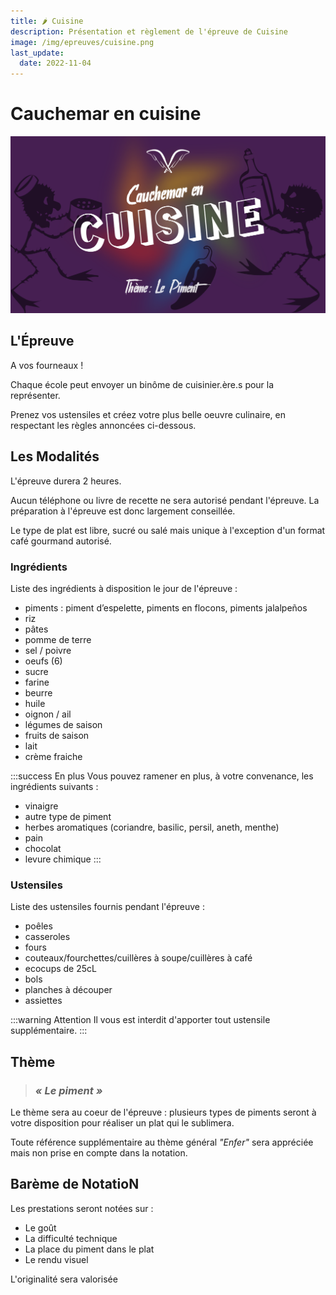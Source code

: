 ```yaml
---
title: 🌶️ Cuisine
description: Présentation et règlement de l'épreuve de Cuisine
image: /img/epreuves/cuisine.png
last_update:
  date: 2022-11-04
---
```


# Cauchemar en cuisine

![](/img/epreuves/cuisine.png)

## L'Épreuve

A vos fourneaux ! 

Chaque école peut envoyer un binôme de cuisinier.ère.s pour la représenter. 

Prenez vos ustensiles et créez votre plus belle oeuvre culinaire, en respectant les règles annoncées ci-dessous.

## Les Modalités

L'épreuve durera 2 heures. 

Aucun téléphone ou livre de recette ne sera autorisé pendant l'épreuve. La préparation à l'épreuve est donc largement conseillée.

Le type de plat est libre, sucré ou salé mais unique à l'exception d'un format café gourmand autorisé.

### Ingrédients

Liste des ingrédients à disposition le jour de l'épreuve :

- piments : piment d’espelette, piments en flocons, piments jalalpeños
- riz 
- pâtes
- pomme de terre
- sel / poivre
- oeufs (6)
- sucre
- farine
- beurre
- huile
- oignon / ail
- légumes de saison
- fruits de saison
- lait
- crème fraiche

:::success En plus
Vous pouvez ramener en plus, à votre convenance, les ingrédients suivants :
- vinaigre
- autre type de piment
- herbes aromatiques (coriandre, basilic, persil, aneth, menthe)
- pain
- chocolat
- levure chimique
:::

### Ustensiles

Liste des ustensiles fournis pendant l'épreuve :

- poêles
- casseroles
- fours
- couteaux/fourchettes/cuillères à soupe/cuillères à café
- ecocups de 25cL 
- bols
- planches à découper
- assiettes

:::warning Attention
Il vous est interdit d'apporter tout ustensile supplémentaire.
:::


## Thème

> ### ***« Le piment »***

Le thème sera au coeur de l'épreuve : plusieurs types de piments seront à votre disposition pour réaliser un plat qui le sublimera.

Toute référence supplémentaire au thème général *"Enfer"* sera appréciée mais non prise en compte dans la notation.

## Barème de NotatioN

Les prestations seront notées sur :
* Le goût
* La difficulté technique
* La place du piment dans le plat
* Le rendu visuel

L'originalité sera valorisée